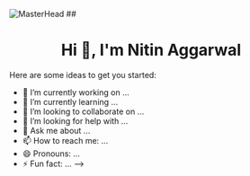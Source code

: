 


![MasterHead]([https://media2.giphy.com/headers/GitHub/w8ZJLtJbmuph.gif](https://raw.githubusercontent.com/UsamaSarwar/UsamaSarwar/main/images/coding.gif)
)
##<h1 align="center">Hi 👋, I'm Nitin Aggarwal</h1>
Here are some ideas to get you started:

- 🔭 I’m currently working on ...
- 🌱 I’m currently learning ...
- 👯 I’m looking to collaborate on ...
- 🤔 I’m looking for help with ...
- 💬 Ask me about ...
- 📫 How to reach me: ...
- 😄 Pronouns: ...
- ⚡ Fun fact: ...
-->
